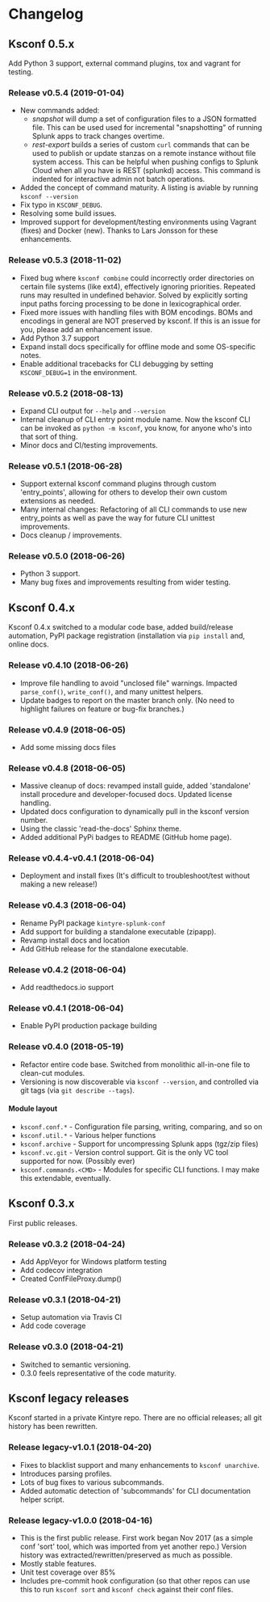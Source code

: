 # Changelog


## Ksconf 0.5.x

Add Python 3 support, external command plugins, tox and vagrant for testing.

### Release v0.5.4 (2019-01-04)
 * New commands added:
   * *snapshot* will dump a set of configuration files to a JSON formatted file.  This can be used 
     used for incremental "snapshotting" of running Splunk apps to track changes overtime.
   * *rest-export* builds a series of custom `curl` commands that can be used to publish or update
     stanzas on a remote instance without file system access.  This can be helpful when pushing
     configs to Splunk Cloud when all you have is REST (splunkd) access.  This command is indented
     for interactive admin not batch operations.
 * Added the concept of command maturity.  A listing is aviable by running `ksconf --version`
 * Fix typo in `KSCONF_DEBUG`.
 * Resolving some build issues.
 * Improved support for development/testing environments using Vagrant (fixes) and Docker (new).
   Thanks to Lars Jonsson for these enhancements.

### Release v0.5.3 (2018-11-02)
 * Fixed bug where `ksconf combine` could incorrectly order directories on certain file systems
   (like ext4), effectively ignoring priorities.  Repeated runs may resulted in undefined behavior.
   Solved by explicitly sorting input paths forcing processing to be done in lexicographical order.
 * Fixed more issues with handling files with BOM encodings.  BOMs and encodings in general are NOT
   preserved by ksconf.  If this is an issue for you, please add an enhancement issue.
 * Add Python 3.7 support
 * Expand install docs specifically for offline mode and some OS-specific notes.
 * Enable additional tracebacks for CLI debugging by setting `KSCONF_DEBUG=1` in the environment.

### Release v0.5.2 (2018-08-13)
 * Expand CLI output for `--help` and `--version`
 * Internal cleanup of CLI entry point module name.  Now the ksconf CLI can be invoked as
   `python -m ksconf`, you know, for anyone who's into that sort of thing.
 * Minor docs and CI/testing improvements.

### Release v0.5.1 (2018-06-28)
 * Support external ksconf command plugins through custom 'entry_points', allowing for others to
   develop their own custom extensions as needed.
 * Many internal changes:  Refactoring of all CLI commands to use new entry_points as well as pave
   the way for future CLI unittest improvements.
 * Docs cleanup / improvements.

### Release v0.5.0 (2018-06-26)
 * Python 3 support.
 * Many bug fixes and improvements resulting from wider testing.


## Ksconf 0.4.x

Ksconf 0.4.x switched to a modular code base, added build/release automation, PyPI package
registration (installation via `pip install` and, online docs.

### Release v0.4.10 (2018-06-26)
 * Improve file handling to avoid "unclosed file" warnings.  Impacted `parse_conf()`,
  `write_conf()`, and many unittest helpers.
 * Update badges to report on the master branch only.  (No need to highlight failures on feature or
   bug-fix branches.)

### Release v0.4.9 (2018-06-05)
* Add some missing docs files

### Release v0.4.8 (2018-06-05)
 * Massive cleanup of docs: revamped install guide, added 'standalone' install procedure and
   developer-focused docs.  Updated license handling.
 * Updated docs configuration to dynamically pull in the ksconf version number.
 * Using the classic 'read-the-docs' Sphinx theme.
 * Added additional PyPi badges to README (GitHub home page).

### Release v0.4.4-v0.4.1 (2018-06-04)

* Deployment and install fixes  (It's difficult to troubleshoot/test without making a new release!)

### Release v0.4.3 (2018-06-04)
 * Rename PyPI package `kintyre-splunk-conf`
 * Add support for building a standalone executable (zipapp).
 * Revamp install docs and location
 * Add GitHub release for the standalone executable.

### Release v0.4.2 (2018-06-04)
 * Add readthedocs.io support

### Release v0.4.1 (2018-06-04)
 * Enable PyPI production package building

### Release v0.4.0 (2018-05-19)
 * Refactor entire code base.  Switched from monolithic all-in-one file to clean-cut modules.
 * Versioning is now discoverable via `ksconf --version`, and controlled via git tags (via
   `git describe --tags`).

#### Module layout

 * `ksconf.conf.*` - Configuration file parsing, writing, comparing, and so on
 * `ksconf.util.*` - Various helper functions
 * `ksconf.archive` - Support for uncompressing Splunk apps (tgz/zip files)
 * `ksconf.vc.git` - Version control support.  Git is the only VC tool supported for now. (Possibly ever)
 * `ksconf.commands.<CMD>` - Modules for specific CLI functions.  I may make this extendable, eventually.

## Ksconf 0.3.x

First public releases.

### Release v0.3.2 (2018-04-24)
 * Add AppVeyor for Windows platform testing
 * Add codecov integration
 * Created ConfFileProxy.dump()

### Release v0.3.1 (2018-04-21)
 * Setup automation via Travis CI
 * Add code coverage

### Release v0.3.0 (2018-04-21)
 * Switched to semantic versioning.
 * 0.3.0 feels representative of the code maturity.

## Ksconf legacy releases

Ksconf started in a private Kintyre repo.  There are no official releases; all git history has been
rewritten.

### Release legacy-v1.0.1 (2018-04-20)
 * Fixes to blacklist support and many enhancements to `ksconf unarchive`.
 * Introduces parsing profiles.
 * Lots of bug fixes to various subcommands.
 * Added automatic detection of 'subcommands' for CLI documentation helper script.

### Release legacy-v1.0.0 (2018-04-16)
 * This is the first public release.  First work began Nov 2017 (as a simple conf 'sort' tool,
   which was imported from yet another repo.)  Version history was extracted/rewritten/preserved
   as much as possible.
 * Mostly stable features.
 * Unit test coverage over 85%
 * Includes pre-commit hook configuration (so that other repos can use this to run `ksconf sort`
   and `ksconf check` against their conf files.

